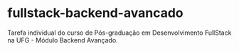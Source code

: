 # fullstack-backend-avancado
Tarefa individual do curso de Pós-graduação em Desenvolvimento FullStack na UFG - Módulo Backend Avançado.
